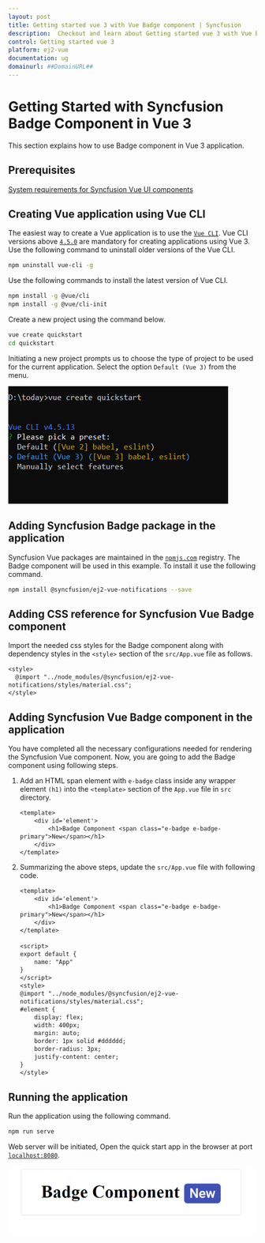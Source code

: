 ```yaml
---
layout: post
title: Getting started vue 3 with Vue Badge component | Syncfusion
description:  Checkout and learn about Getting started vue 3 with Vue Badge component of Syncfusion Essential JS 2 and more details.
control: Getting started vue 3 
platform: ej2-vue
documentation: ug
domainurl: ##DomainURL##
---
```


# Getting Started with Syncfusion Badge Component in Vue 3

This section explains how to use Badge component in Vue 3 application.

## Prerequisites

[System requirements for Syncfusion Vue UI components](https://ej2.syncfusion.com/vue/documentation/system-requirements/)

## Creating Vue application using Vue CLI

The easiest way to create a Vue application is to use the [`Vue CLI`](https://github.com/vuejs/vue-cli). Vue CLI versions above [`4.5.0`](https://v3.vuejs.org/guide/migration/introduction.html#vue-cli) are mandatory for creating applications using Vue 3. Use the following command to uninstall older versions of the Vue CLI.

```bash
npm uninstall vue-cli -g
```

Use the following commands to install the latest version of Vue CLI.

```bash
npm install -g @vue/cli
npm install -g @vue/cli-init
```

Create a new project using the command below.

```bash
vue create quickstart
cd quickstart
```

Initiating a new project prompts us to choose the type of project to be used for the current application. Select the option `Default (Vue 3)` from the menu.

![Reference](./images/vue3-terminal.png)

## Adding Syncfusion Badge package in the application

Syncfusion Vue packages are maintained in the [`npmjs.com`](https://www.npmjs.com/~syncfusionorg) registry.
The Badge component will be used in this example. To install it use the following command.

```bash
npm install @syncfusion/ej2-vue-notifications --save
```

## Adding CSS reference for Syncfusion Vue Badge component

Import the needed css styles for the Badge component along with dependency styles in the `<style>` section of the `src/App.vue` file as follows.

```
<style>
  @import "../node_modules/@syncfusion/ej2-vue-notifications/styles/material.css";
</style>
```

## Adding Syncfusion Vue Badge component in the application

You have completed all the necessary configurations needed for rendering the Syncfusion Vue component. Now, you are going to add the Badge component using following steps.

1. Add an HTML span element with `e-badge` class inside any wrapper element `(h1)` into the `<template>` section of the `App.vue` file in `src` directory.

    ```
    <template>
        <div id='element'>
            <h1>Badge Component <span class="e-badge e-badge-primary">New</span></h1>
        </div>
    </template>
    ```

2. Summarizing the above steps, update the `src/App.vue` file with following code.

    ```
    <template>
        <div id='element'>
            <h1>Badge Component <span class="e-badge e-badge-primary">New</span></h1>
        </div>
    </template>

    <script>
    export default {
        name: "App"
    }
    </script>
    <style>
    @import "../node_modules/@syncfusion/ej2-vue-notifications/styles/material.css";
    #element {
        display: flex;
        width: 400px;
        margin: auto;
        border: 1px solid #dddddd;
        border-radius: 3px;
        justify-content: center;
    }
    </style>

    ```

## Running the application

Run the application using the following command.

```bash
npm run serve
```

Web server will be initiated, Open the quick start app in the browser at port [`localhost:8080`](http://localhost:8080/).

![Output](./images/vue3-badge-demo.PNG)
